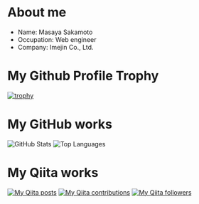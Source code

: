 # About me

- Name: Masaya Sakamoto
- Occupation: Web engineer
- Company: Imejin Co., Ltd.

# My Github Profile Trophy

[![trophy](https://github-profile-trophy.vercel.app/?username=Sakamoto0525)](https://github.com/Sakamoto0525/Sakamoto0525)

# My GitHub works

![GitHub Stats](https://github-readme-stats.vercel.app/api?username=Sakamoto0525&count_private=true&show_icons=true&theme=buefy)
![Top Languages](https://github-readme-stats.vercel.app/api/top-langs/?username=Sakamoto0525&layout=compact&theme=buefy)

# My Qiita works

[![My Qiita posts](https://qiita-badge.apiapi.app/s/M_S_0525/posts.svg)](http://qiita.com/M_S_0525) [![My Qiita contributions](https://qiita-badge.apiapi.app/s/M_S_0525/contributions.svg)](http://qiita.com/M_S_0525) [![My Qiita followers](https://qiita-badge.apiapi.app/s/M_S_0525/followers.svg)](http://qiita.com/M_S_0525)


<!--
**Sakamoto0525/Sakamoto0525** is a ✨ _special_ ✨ repository because its `README.md` (this file) appears on your GitHub profile.

Here are some ideas to get you started:

- 🔭 I’m currently working on ...
- 🌱 I’m currently learning ...
- 👯 I’m looking to collaborate on ...
- 🤔 I’m looking for help with ...
- 💬 Ask me about ...
- 📫 How to reach me: ...
- 😄 Pronouns: ...
- ⚡ Fun fact: ...
-->
